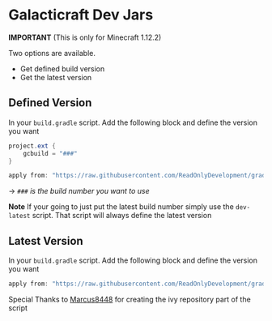 # Galacticraft Dev Jars

**IMPORTANT** (This is only for Minecraft 1.12.2)

Two options are available.
* Get defined build version
* Get the latest version


## Defined Version
In your `build.gradle` script. Add the following block and define the version you want
```gradle
project.ext {
	gcbuild = "###"
}

apply from: "https://raw.githubusercontent.com/ReadOnlyDevelopment/gradle/galacticraft/dev.gradle"
```
-> *`###` is the build number you want to use*

**Note**
If your going to just put the latest build number simply use the `dev-latest` script. That script will always define the latest version


## Latest Version
In your `build.gradle` script. Add the following block and define the version you want
```gradle
apply from: "https://raw.githubusercontent.com/ReadOnlyDevelopment/gradle/galacticraft/dev-latest.gradle"
```

Special Thanks to [Marcus8448](https://github.com/marcus8448) for creating the ivy repository part of the script
